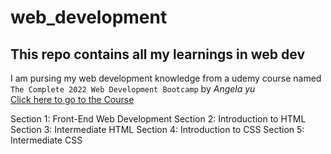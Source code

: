# web_development
## This repo contains all my learnings in web dev
I am pursing my web development knowledge from a udemy course named `The Complete 2022 Web Development Bootcamp` by _Angela yu_<br />
[Click here to go to the Course](https://www.udemy.com/share/1013gG3@px65p4gySGAdOnBg2zWXNaC5Z2LKQYsR8L3fhY398BOEqc2hZUy8DATGaPd-ljNWjg==/)<br>

Section 1: Front-End Web Development
Section 2: Introduction to HTML
Section 3: Intermediate HTML
Section 4: Introduction to CSS
Section 5: Intermediate CSS

